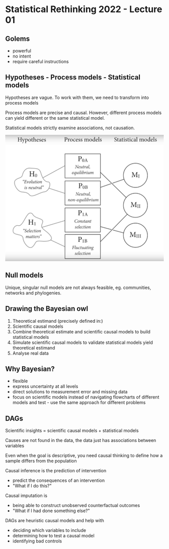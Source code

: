 # Statistical Rethinking 2022 - Lecture 01

## Golems

* powerful
* no intent
* require careful instructions

## Hypotheses - Process models - Statistical models


Hypotheses are vague. To work with them, we need to transform into process models

Process models are precise and causal. However, different process models can yield different or the same statistical model. 

Statistical models strictly examine associations, not causation. 

![](../notes/hypo-proces-stat-models.png)

## Null models

Unique, singular null models are not always feasible, eg. communities, networks and phylogenies.

## Drawing the Bayesian owl

1. Theoretical estimand (precisely defined in:)
2. Scientific causal models
3. Combine theoretical estimate and scientific causal models to build statistical models
4. Simulate scientific causal models to validate statistical models yield theoretical estimand
5. Analyse real data

## Why Bayesian?

* flexible
* express uncertainty at all levels
* direct solutions to measurement error and missing data
* focus on scientific models instead of navigating flowcharts of different models and test - use the same approach for different problems


## DAGs
Scientific insights = scientific causal models + statistical models

Causes are not found in the data, the data just has associations between variables

Even when the goal is descriptive, you need causal thinking to define how a sample differs from the population

Causal inference is the prediction of intervention
* predict the consequences of an intervention
* "What if I do this?"

Causal imputation is 
* being able to construct unobserved counterfactual outcomes
* "What if I had done something else?"

DAGs are heuristic causal models and help with
* deciding which variables to include
* determining how to test a causal model
* identifying bad controls

